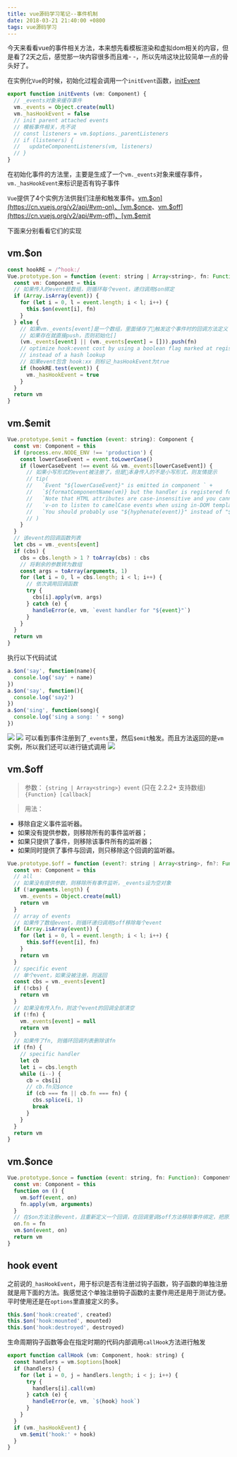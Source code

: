 ```yaml
---
title: vue源码学习笔记--事件机制
date: 2018-03-21 21:40:00 +0800
tags: vue源码学习
---
```

今天来看看vue的事件相关方法，本来想先看模板渲染和虚拟dom相关的内容，但是看了2天之后，感觉那一块内容很多而且难- -，所以先啃这块比较简单一点的骨头好了。
<!-- more -->
在实例化`Vue`的时候，初始化过程会调用一个`initEvent`函数，[initEvent](https://github.com/vuejs/vue/blob/dev/src/core/instance/events.js)

```javascript
export function initEvents (vm: Component) {
  // _events对象来缓存事件
  vm._events = Object.create(null)
  vm._hasHookEvent = false
  // init parent attached events
  // 模板事件相关，先不说
  // const listeners = vm.$options._parentListeners
  // if (listeners) {
  //   updateComponentListeners(vm, listeners)
  // }
}
```

在初始化事件的方法里，主要是生成了一个`vm._events`对象来缓存事件，`vm._hasHookEvent`来标识是否有钩子事件

`Vue`提供了4个实例方法供我们注册和触发事件。[vm.$on](https://cn.vuejs.org/v2/api/#vm-on)、[vm.$once](https://cn.vuejs.org/v2/api/#vm-once)、[vm.$off](https://cn.vuejs.org/v2/api/#vm-off)、[vm.$emit](https://cn.vuejs.org/v2/api/#vm-emit)

下面来分别看看它们的实现

## vm.$on

```javascript
const hookRE = /^hook:/
Vue.prototype.$on = function (event: string | Array<string>, fn: Function): Component {
  const vm: Component = this
  // 如果传入的event是数组，则循环每个event，递归调用$on绑定
  if (Array.isArray(event)) {
    for (let i = 0, l = event.length; i < l; i++) {
      this.$on(event[i], fn)
    }
  } else {
    // 如果vm._events[event]是一个数组，里面储存了触发这个事件时的回调方法定义
    // 如果存在就直接push，否则初始化[]
    (vm._events[event] || (vm._events[event] = [])).push(fn)
    // optimize hook:event cost by using a boolean flag marked at registration
    // instead of a hash lookup
    // 如果event包含 hook:xx 则标记_hasHookEvent为true
    if (hookRE.test(event)) {
      vm._hasHookEvent = true
    }
  }
  return vm
}
```

## vm.$emit

```javascript
Vue.prototype.$emit = function (event: string): Component {
  const vm: Component = this
  if (process.env.NODE_ENV !== 'production') {
    const lowerCaseEvent = event.toLowerCase()
    if (lowerCaseEvent !== event && vm._events[lowerCaseEvent]) {
      // 如果小写形式的event被注册了，但是本身传入的不是小写形式，则友情提示
      // tip(
      //   `Event "${lowerCaseEvent}" is emitted in component ` +
      //   `${formatComponentName(vm)} but the handler is registered for "${event}". ` +
      //   `Note that HTML attributes are case-insensitive and you cannot use ` +
      //   `v-on to listen to camelCase events when using in-DOM templates. ` +
      //   `You should probably use "${hyphenate(event)}" instead of "${event}".`
      // )
    }
  }
  // 该event的回调函数列表
  let cbs = vm._events[event]
  if (cbs) {
    cbs = cbs.length > 1 ? toArray(cbs) : cbs
    // 将剩余的参数转为数组
    const args = toArray(arguments, 1)
    for (let i = 0, l = cbs.length; i < l; i++) {
      // 依次调用回调函数
      try {
        cbs[i].apply(vm, args)
      } catch (e) {
        handleError(e, vm, `event handler for "${event}"`)
      }
    }
  }
  return vm
}
```

执行以下代码试试

```javascript
a.$on('say', function(name){
  console.log('say' + name)
})
a.$on('say', function(){
  console.log('say2')
})
a.$on('sing', function(song){
  console.log('sing a song: ' + song)
})
```

![](../public/images/15.png)
![](../public/images/16.png)
可以看到事件注册到了`_events`里，然后`$emit`触发。而且方法返回的是`vm`实例，所以我们还可以进行链式调用
![](../public/images/17.png)

## vm.$off

> 参数：
`{string | Array<string>} event` (只在 2.2.2+ 支持数组)
`{Function} [callback]`

> 用法：
- 移除自定义事件监听器。
- 如果没有提供参数，则移除所有的事件监听器；
- 如果只提供了事件，则移除该事件所有的监听器；
- 如果同时提供了事件与回调，则只移除这个回调的监听器。

```javascript
Vue.prototype.$off = function (event?: string | Array<string>, fn?: Function): Component {
  const vm: Component = this
  // all
  // 如果没有提供参数，则移除所有事件监听，_events设为空对象
  if (!arguments.length) {
    vm._events = Object.create(null)
    return vm
  }
  // array of events
  // 如果传了数组event，则循环递归调用$off移除每个event
  if (Array.isArray(event)) {
    for (let i = 0, l = event.length; i < l; i++) {
      this.$off(event[i], fn)
    }
    return vm
  }
  // specific event
  // 单个event，如果没被注册，则返回
  const cbs = vm._events[event]
  if (!cbs) {
    return vm
  }
  // 如果没有传入fn，则这个event的回调全部清空
  if (!fn) {
    vm._events[event] = null
    return vm
  }
  // 如果传了fn, 则循环回调列表删除该fn
  if (fn) {
    // specific handler
    let cb
    let i = cbs.length
    while (i--) {
      cb = cbs[i]
      // cb.fn见$once
      if (cb === fn || cb.fn === fn) {
        cbs.splice(i, 1)
        break
      }
    }
  }
  return vm
}
```

## vm.$once

```javascript
Vue.prototype.$once = function (event: string, fn: Function): Component {
  const vm: Component = this
  function on () {
    vm.$off(event, on)
    fn.apply(vm, arguments)
  }
  // 在$on方法注册event，且重新定义一个回调，在回调里调$off方法移除事件绑定，把原来的fn赋值给on.fn
  on.fn = fn
  vm.$on(event, on)
  return vm
}
```

## hook event

之前说的`_hasHookEvent`，用于标识是否有注册过钩子函数，钩子函数的单独注册就是用下面的方法。我感觉这个单独注册钩子函数的主要作用还是用于测试方便。平时使用还是在`options`里直接定义的多。

```javascript
this.$on('hook:created', created)
this.$on('hook:mounted', mounted)
this.$on('hook:destroyed', destroyed)
```

生命周期钩子函数等会在指定时期的代码内部调用`callHook`方法进行触发

```javascript
export function callHook (vm: Component, hook: string) {
  const handlers = vm.$options[hook]
  if (handlers) {
    for (let i = 0, j = handlers.length; i < j; i++) {
      try {
        handlers[i].call(vm)
      } catch (e) {
        handleError(e, vm, `${hook} hook`)
      }
    }
  }
  if (vm._hasHookEvent) {
    vm.$emit('hook:' + hook)
  }
}
```